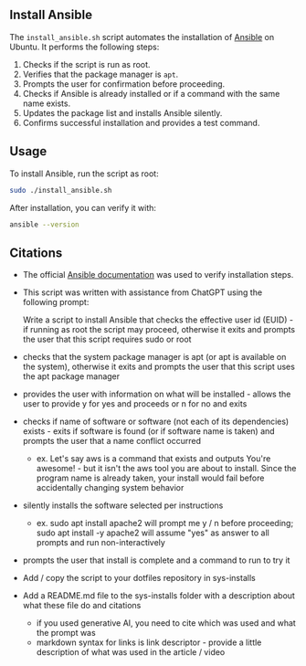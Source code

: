 ## Install Ansible

The `install_ansible.sh` script automates the installation of [Ansible](https://www.ansible.com/) on Ubuntu. It performs the following steps:

1. Checks if the script is run as root.
2. Verifies that the package manager is `apt`.
3. Prompts the user for confirmation before proceeding.
4. Checks if Ansible is already installed or if a command with the same name exists.
5. Updates the package list and installs Ansible silently.
6. Confirms successful installation and provides a test command.

## Usage

To install Ansible, run the script as root:

```bash
sudo ./install_ansible.sh
```

After installation, you can verify it with:

```bash
ansible --version
```

## Citations

- The official [Ansible documentation](https://docs.ansible.com/) was used to verify installation steps.
- This script was written with assistance from ChatGPT using the following prompt:
 
  Write a script to install Ansible that checks the effective user id (EUID) - if running as root the script may proceed, otherwise it exits and prompts the user that this script requires sudo or root
 - checks that the system package manager is apt (or apt is available on the system), otherwise it exits and prompts the user that this script uses the apt package manager
 - provides the user with information on what will be installed - allows the user to provide y for yes and proceeds or n for no and exits
 - checks if name of software or software (not each of its dependencies) exists - exits if software is found (or if software name is taken) and prompts the user that a name conflict occurred
     - ex. Let's say aws is a command that exists and outputs You're awesome! - but it isn't the aws tool you are about to install. Since the program name is already taken, your install would fail before accidentally changing system behavior
 - silently installs the software selected per instructions
     - ex. sudo apt install apache2 will prompt me y / n before proceeding; sudo apt install -y apache2 will assume "yes" as answer to all prompts and run non-interactively
 - prompts the user that install is complete and a command to run to try it
 - Add / copy the script to your dotfiles repository in sys-installs
 - Add a README.md file to the sys-installs folder with a description about what these file do and citations
      - if you used generative AI, you need to cite which was used and what the prompt was
      - markdown syntax for links is link descriptor - provide a little description of what was used in the article / video 



